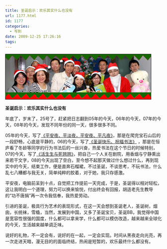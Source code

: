 ```yaml
---
title: 圣诞启示：欢乐其实什么也没有
url: 1177.html
id: 1177
categories:
  - 写到
date: 2009-12-25 17:26:16
tags:
---
```


![](/images/attachments/month_0912/o20091225171741.jpg)  
  

**圣诞启示：欢乐其实什么也没有**

  
年底了，岁末了，25号了，赶紧把日志翻到05年的今天，06年的今天，07年的今天，08年的今天，发现不同年份的同一天，很多很多不同。  
  
05年的今天，写了[《平安夜、平淡夜，平安夜、平凡夜》](http://www.rooufer.cn/?p=33)，那是在爬完宝石山后的一段舒畅，心底是平静的，06的今天，写了[《圣诞快乐、祝福书法》](http://www.rooufer.cn/?p=335) ，那是在恒庐看了冬龄等同学的行为书法后的一丝兴奋，热爱书法在这个节日的时候特别，07的今天，写了[《活生生与死翘翘》](http://www.rooufer.cn/?p=530)，把自己一个人关在剧院，用香烟与宁静熏出来若干文字，08的今天出现了空白，至今想不起那天做过什么想过什么，再到现实中的今天，结束工作，便是直奔石榴裙，不过圣诞，不谈思考，不玩书法，什么乱七八糟都与我无关，简单纯粹的胶着，对于她，我只存感激。  
  
平安夜，电脑前呆到十点，自觉把工作提前一天完成，于是，圣诞得以相对轻松，这让我明白一个道理，努力可以换来愉悦，付出终会有回报，胡适老先生教导的“功不唐捐”再一次令我信奉，我热爱劳动。  
  
引进的圣诞，极具行为艺术的表现形式，在这一天会想到圣诞老人，圣诞树，烟囱，长统袜，雪橇，当然，发展到中国，又多了圣诞宝贝，圣诞BB，我觉得中国是宽容性很强的国度，什么都可以拿来学，什么都可以模仿改造，越来越来全球化的今天，生活越来越单调乏味。  
  
说好的礼物，不一定会有，说好的在一起，一定会实现。时间从黑夜走向光亮，再一次走进天暗，漫无目的的面临终结，热闹是短暂的，欢乐最终什么都没有。